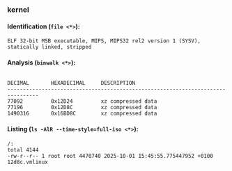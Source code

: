 ### kernel
#### Identification (`file <*>`):
```
ELF 32-bit MSB executable, MIPS, MIPS32 rel2 version 1 (SYSV), statically linked, stripped
```
#### Analysis (`binwalk <*>`):
```

DECIMAL       HEXADECIMAL     DESCRIPTION
--------------------------------------------------------------------------------
77092         0x12D24         xz compressed data
77196         0x12D8C         xz compressed data
1490316       0x16BD8C        xz compressed data
```
#### Listing (`ls -AlR --time-style=full-iso <*>`):
```
/:
total 4144
-rw-r--r-- 1 root root 4470740 2025-10-01 15:45:55.775447952 +0100 12d8c.vmlinux
```

